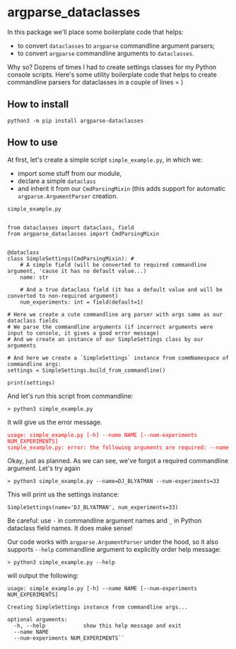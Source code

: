 argparse_dataclasses
=====================

In this package we'll place some boilerplate code that helps:
 
 - to convert `dataclasses` to `argparse` commandline argument parsers;
 - to convert `argparse` commandline arguments to `dataclasses`.

Why so?
Dozens of times I had to create settings classes for my Python console scripts. Here's some utility boilerplate code that helps to create commandline parsers for dataclasses in a couple of lines = )


How to install
---------------

    python3 -m pip install argparse-dataclasses

How to use
--------------

At first, let's create a simple script `simple_example.py`, in which we:
- import some stuff from our module,
- declare a simple `dataclass`
- and inherit it from our `CmdParsingMixin` (this adds support for automatic `argparse.ArgumentParser` creation.

`simple_example.py`
```

from dataclasses import dataclass, field
from argparse_dataclasses import CmdParsingMixin


@dataclass
class SimpleSettings(CmdParsingMixin): #
    # A simple field (will be converted to required commandline argument, 'cause it has no default value...)
    name: str

    # And a true dataclass field (it has a default value and will be converted to non-required argument)
    num_experiments: int = field(default=1)

# Here we create a cute commandline arg parser with args same as our dataclass fields
# We parse the commandline arguments (if incorrect arguments were input to console, it gives a good error message)
# And we create an instance of our SimpleSettings class by our arguments

# And here we create a `SimpleSettings` instance from commNamespace of commandline args:
settings = SimpleSettings.build_from_commandline()

print(settings)

 ```

And let's run this script from commandline:

`> python3 simple_example.py`

It will give us the error message.

<span style="color:red">

```
usage: simple_example.py [-h] --name NAME [--num-experiments NUM_EXPERIMENTS]
simple_example.py: error: the following arguments are required: --name
```
</span>

Okay, just as planned. As we can see, we've forgot a required commandline argument. Let's try again

    > python3 simple_example.py --name=DJ_BLYATMAN --num-experiments=33

This will print us the settings instance:
    
    SimpleSettings(name='DJ_BLYATMAN', num_experiments=33)
    
Be careful: use `-` in commandline argument names and `_` in Python dataclass field names. It does make sense!

Our code works with `argparse.ArgumentParser` under the hood, so it also supports `--help` commandline argument to explicitly order help message:

    > python3 simple_example.py --help
will output the following:

```
usage: simple_example.py [-h] --name NAME [--num-experiments NUM_EXPERIMENTS]

Creating SimpleSettings instance from commandline args...

optional arguments:
  -h, --help            show this help message and exit
  --name NAME
  --num-experiments NUM_EXPERIMENTS``
```
 
